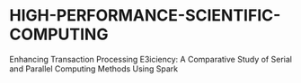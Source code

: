 # HIGH-PERFORMANCE-SCIENTIFIC-COMPUTING
Enhancing Transaction Processing E3iciency: A Comparative Study of Serial and Parallel Computing Methods Using Spark
